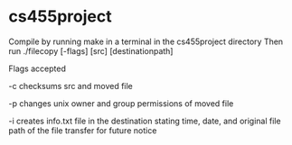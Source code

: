 # cs455project
Compile by running make in a terminal in the cs455project directory
Then run ./filecopy [-flags] [src] [destinationpath]

Flags accepted

-c checksums src and moved file

-p changes unix owner and group permissions of moved file

-i creates info.txt file in the destination stating time, date, and original file path of the file transfer for future notice
